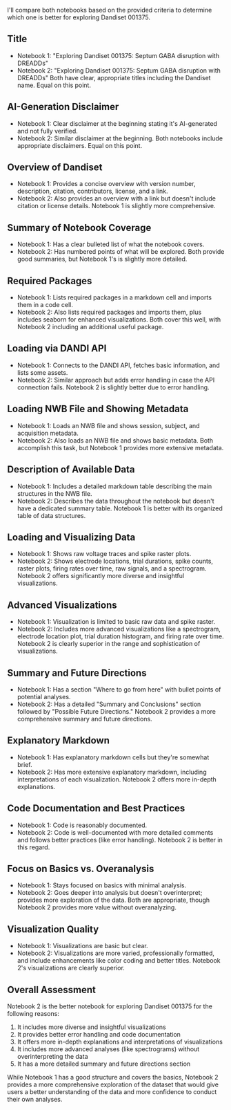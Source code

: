 I'll compare both notebooks based on the provided criteria to determine which one is better for exploring Dandiset 001375.

## Title
- Notebook 1: "Exploring Dandiset 001375: Septum GABA disruption with DREADDs"
- Notebook 2: "Exploring Dandiset 001375: Septum GABA disruption with DREADDs"
Both have clear, appropriate titles including the Dandiset name. Equal on this point.

## AI-Generation Disclaimer
- Notebook 1: Clear disclaimer at the beginning stating it's AI-generated and not fully verified.
- Notebook 2: Similar disclaimer at the beginning.
Both notebooks include appropriate disclaimers. Equal on this point.

## Overview of Dandiset
- Notebook 1: Provides a concise overview with version number, description, citation, contributors, license, and a link.
- Notebook 2: Also provides an overview with a link but doesn't include citation or license details.
Notebook 1 is slightly more comprehensive.

## Summary of Notebook Coverage
- Notebook 1: Has a clear bulleted list of what the notebook covers.
- Notebook 2: Has numbered points of what will be explored.
Both provide good summaries, but Notebook 1's is slightly more detailed.

## Required Packages
- Notebook 1: Lists required packages in a markdown cell and imports them in a code cell.
- Notebook 2: Also lists required packages and imports them, plus includes seaborn for enhanced visualizations.
Both cover this well, with Notebook 2 including an additional useful package.

## Loading via DANDI API
- Notebook 1: Connects to the DANDI API, fetches basic information, and lists some assets.
- Notebook 2: Similar approach but adds error handling in case the API connection fails.
Notebook 2 is slightly better due to error handling.

## Loading NWB File and Showing Metadata
- Notebook 1: Loads an NWB file and shows session, subject, and acquisition metadata.
- Notebook 2: Also loads an NWB file and shows basic metadata.
Both accomplish this task, but Notebook 1 provides more extensive metadata.

## Description of Available Data
- Notebook 1: Includes a detailed markdown table describing the main structures in the NWB file.
- Notebook 2: Describes the data throughout the notebook but doesn't have a dedicated summary table.
Notebook 1 is better with its organized table of data structures.

## Loading and Visualizing Data
- Notebook 1: Shows raw voltage traces and spike raster plots.
- Notebook 2: Shows electrode locations, trial durations, spike counts, raster plots, firing rates over time, raw signals, and a spectrogram.
Notebook 2 offers significantly more diverse and insightful visualizations.

## Advanced Visualizations
- Notebook 1: Visualization is limited to basic raw data and spike raster.
- Notebook 2: Includes more advanced visualizations like a spectrogram, electrode location plot, trial duration histogram, and firing rate over time.
Notebook 2 is clearly superior in the range and sophistication of visualizations.

## Summary and Future Directions
- Notebook 1: Has a section "Where to go from here" with bullet points of potential analyses.
- Notebook 2: Has a detailed "Summary and Conclusions" section followed by "Possible Future Directions."
Notebook 2 provides a more comprehensive summary and future directions.

## Explanatory Markdown
- Notebook 1: Has explanatory markdown cells but they're somewhat brief.
- Notebook 2: Has more extensive explanatory markdown, including interpretations of each visualization.
Notebook 2 offers more in-depth explanations.

## Code Documentation and Best Practices
- Notebook 1: Code is reasonably documented.
- Notebook 2: Code is well-documented with more detailed comments and follows better practices (like error handling).
Notebook 2 is better in this regard.

## Focus on Basics vs. Overanalysis
- Notebook 1: Stays focused on basics with minimal analysis.
- Notebook 2: Goes deeper into analysis but doesn't overinterpret; provides more exploration of the data.
Both are appropriate, though Notebook 2 provides more value without overanalyzing.

## Visualization Quality
- Notebook 1: Visualizations are basic but clear.
- Notebook 2: Visualizations are more varied, professionally formatted, and include enhancements like color coding and better titles.
Notebook 2's visualizations are clearly superior.

## Overall Assessment

Notebook 2 is the better notebook for exploring Dandiset 001375 for the following reasons:
1. It includes more diverse and insightful visualizations
2. It provides better error handling and code documentation
3. It offers more in-depth explanations and interpretations of visualizations
4. It includes more advanced analyses (like spectrograms) without overinterpreting the data
5. It has a more detailed summary and future directions section

While Notebook 1 has a good structure and covers the basics, Notebook 2 provides a more comprehensive exploration of the dataset that would give users a better understanding of the data and more confidence to conduct their own analyses.
